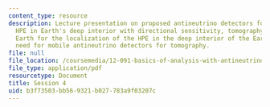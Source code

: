 ```yaml
---
content_type: resource
description: Lecture presentation on proposed antineutrino detectors for probing the
  HPE in Earth's deep interior with directional sensitivity, tomography of the whole
  Earth for the localization of the HPE in the deep interior of the Earth, and the
  need for mobile antineutrino detectors for tomography.
file: null
file_location: /coursemedia/12-091-basics-of-analysis-with-antineutrinos-from-heat-producing-elements-k-u-th-in-the-earth-january-iap-2010/b3f73503bb569321b027783a9f03207c_MIT12_091IAP10_lec4.pdf
file_type: application/pdf
resourcetype: Document
title: Session 4
uid: b3f73503-bb56-9321-b027-783a9f03207c
---
```

